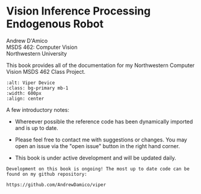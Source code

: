 # Vision Inference Processing Endogenous Robot

Andrew D'Amico  
MSDS 462: Computer Vision  
Northwestern University

This book provides all of the documentation for my Northwestern Computer Vision MSDS 462 Class Project.


```{image} viper_device.png
:alt: Viper Device
:class: bg-primary mb-1
:width: 600px
:align: center
```
A few introductory notes:

* Whereever possible the reference code has been dynamically imported 
and is up to date. 

* Please feel free to contact me with suggestions or changes. You may open
an issue via the "open issue" button in the right hand corner.

* This book is under active development and will be updated daily.

```{note}
Development on this book is ongoing! The most up to date code can be found on my github repository:

https://github.com/AndrewDamico/viper

```
